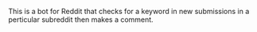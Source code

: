 This is a bot for Reddit that checks for a keyword in new submissions in a perticular subreddit then makes a comment.
